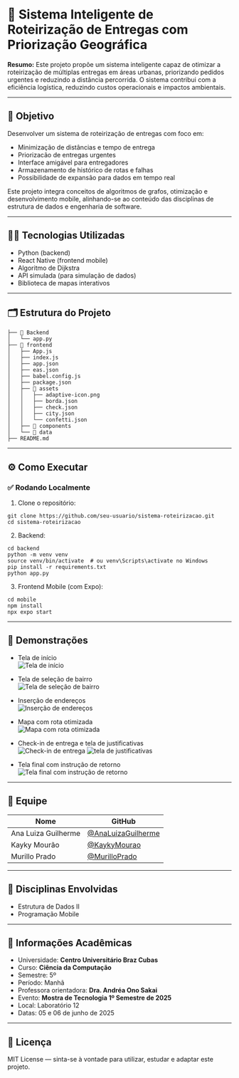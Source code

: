 # 🚀 Sistema Inteligente de Roteirização de Entregas com Priorização Geográfica

**Resumo:** Este projeto propõe um sistema inteligente capaz de otimizar a roteirização de múltiplas entregas em áreas urbanas, priorizando pedidos urgentes e reduzindo a distância percorrida. O sistema contribui com a eficiência logística, reduzindo custos operacionais e impactos ambientais.

---

## 🎯 Objetivo

Desenvolver um sistema de roteirização de entregas com foco em:

* Minimização de distâncias e tempo de entrega
* Priorizacão de entregas urgentes
* Interface amigável para entregadores
* Armazenamento de histórico de rotas e falhas
* Possibilidade de expansão para dados em tempo real

Este projeto integra conceitos de algoritmos de grafos, otimização e desenvolvimento mobile, alinhando-se ao conteúdo das disciplinas de estrutura de dados e engenharia de software.

---

## 👨‍💻 Tecnologias Utilizadas

* Python (backend)
* React Native (frontend mobile)
* Algoritmo de Dijkstra
* API simulada (para simulação de dados)
* Biblioteca de mapas interativos

---

## 🗂️ Estrutura do Projeto

```
├── 📁 Backend
│   └── app.py
├── 📁 frontend
│   ├── App.js
│   ├── index.js
│   ├── app.json
│   ├── eas.json
│   ├── babel.config.js
│   ├── package.json
│   ├── 📁 assets
│   │   ├── adaptive-icon.png
│   │   ├── borda.json
│   │   ├── check.json
│   │   ├── city.json
│   │   └── confetti.json
│   ├── 📁 components
│   └── 📁 data
├── README.md

```

---

## ⚙️ Como Executar

### ✅ Rodando Localmente

1. Clone o repositório:

```
git clone https://github.com/seu-usuario/sistema-roteirizacao.git
cd sistema-roteirizacao
```

2. Backend:

```
cd backend
python -m venv venv
source venv/bin/activate  # ou venv\Scripts\activate no Windows
pip install -r requirements.txt
python app.py
```

3. Frontend Mobile (com Expo):

```
cd mobile
npm install
npx expo start
```

---

## 📸 Demonstrações

* Tela de início <br> ![Tela de início](https://github.com/user-attachments/assets/6acf3051-c6f5-4bad-9fcc-8dc4eec930ab)


* Tela de seleção de bairro <br> ![Tela de seleção de bairro](https://github.com/user-attachments/assets/52ad76d9-43de-4d92-8ca4-00e6da95c2ec)

  
* Inserção de endereços <br> ![Inserção de endereços](https://github.com/user-attachments/assets/6999d97c-1fb7-420d-85b1-7415d114bd91)


* Mapa com rota otimizada <br> ![Mapa com rota otimizada](https://github.com/user-attachments/assets/b0329b70-e463-40d8-86c4-4b3f0f634cc8)


* Check-in de entrega e tela de justificativas <br> ![Check-in de entrega](https://github.com/user-attachments/assets/880e245e-30c1-48b9-910a-2068f2c141e0) ![tela de justificativas](https://github.com/user-attachments/assets/2985bb70-af74-4b23-ab61-eee19451d2f8)



* Tela final com instrução de retorno <br> ![Tela final com instrução de retorno](https://github.com/user-attachments/assets/dfa3fb4d-b23a-4458-9e03-f1df02cda6db)


---

## 👥 Equipe

| Nome                | GitHub                                                       |
| ------------------- | ------------------------------------------------------------ |
| Ana Luiza Guilherme | [@AnaLuizaGuilherme](https://github.com/AnaLuizaGuilherme)   |
| Kayky Mourão        | [@KaykyMourao](https://github.com/kaykymourao)              |
| Murillo Prado       | [@MurilloPrado](https://github.com/MurilloPrado)             |

---

## 🧠 Disciplinas Envolvidas

* Estrutura de Dados II
* Programação Mobile

---

## 🏫 Informações Acadêmicas

* Universidade: **Centro Universitário Braz Cubas**
* Curso: **Ciência da Computação**
* Semestre: 5º
* Período: Manhã
* Professora orientadora: **Dra. Andréa Ono Sakai**
* Evento: **Mostra de Tecnologia 1º Semestre de 2025**
* Local: Laboratório 12
* Datas: 05 e 06 de junho de 2025

---

## 📄 Licença

MIT License — sinta-se à vontade para utilizar, estudar e adaptar este projeto.
